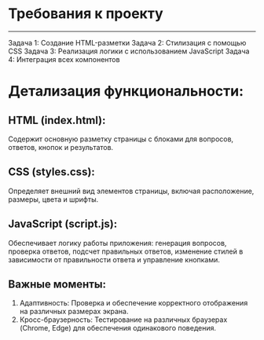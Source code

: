 # Требования к проекту
---

Задача 1: Создание HTML-разметки
Задача 2: Стилизация с помощью CSS
Задача 3: Реализация логики с использованием JavaScript
Задача 4: Интеграция всех компонентов

# Детализация функциональности:

## HTML (index.html):

Содержит основную разметку страницы с блоками для вопросов, ответов, кнопок и результатов.

## CSS (styles.css):

Определяет внешний вид элементов страницы, включая расположение, размеры, цвета и шрифты.

## JavaScript (script.js):

Обеспечивает логику работы приложения: генерация вопросов, проверка ответов, подсчет правильных ответов, изменение стилей в зависимости от правильности ответа и управление кнопками.

## Важные моменты:
1. Адаптивность: Проверка и обеспечение корректного отображения на различных размерах экрана.
2. Кросс-браузерность: Тестирование на различных браузерах (Chrome, Edge) для обеспечения одинакового поведения.

